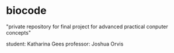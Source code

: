# biocode

"private repository for final project for advanced practical conputer concepts"

student: Katharina Gees
professor: Joshua Orvis

